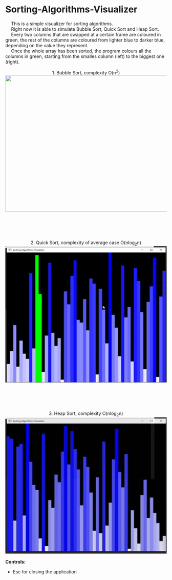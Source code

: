 # Sorting-Algorithms-Visualizer

&emsp; This is a simple visualizer for sorting algorithms. <br/>
&emsp; Right now it is able to simulate Bubble Sort, Quick Sort and Heap Sort. <br/>
&emsp; Every two columns that are swapped at a certain frame are coloured in green, the rest of the columns are coloured from lighter blue to darker blue, <br/>
depending on the value they represent. <br/>
&emsp; Once the whole array has been sorted, the program colours all the columns in green, starting from the smalles column (left) to the biggest one (right). <br/>

<p align = "center">
  1. Bubble Sort, complexity O(n<sup>2</sup>) <br/>
  <img width="505" height="425" src="https://github.com/Razvan48/Sorting-Algorithms-Visualizer/blob/main/Demo/Bubble Sort.gif"> <br/>
  <br/> <br/> <br/> <br/> <br/>
  2. Quick Sort, complexity of average case O(nlog<sub>2</sub>n) <br/>
  <img width="505" height="425" src="https://github.com/Razvan48/Sorting-Algorithms-Visualizer/blob/main/Demo/Quick Sort.gif"> <br/>
  <br/> <br/> <br/> <br/> <br/>
  3. Heap Sort, complexity O(nlog<sub>2</sub>n) <br/>
  <img width="505" height="425" src="https://github.com/Razvan48/Sorting-Algorithms-Visualizer/blob/main/Demo/Heap Sort.gif"> <br/>
</p>

**Controls:** <br/>
- Esc for closing the application <br/>
